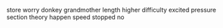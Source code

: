 store worry donkey grandmother length higher difficulty excited pressure section theory happen speed stopped no